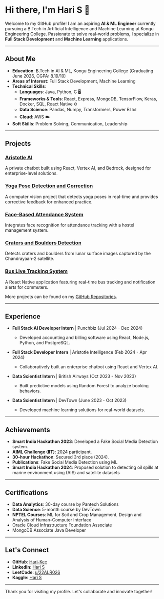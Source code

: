 # Hi there, I'm Hari S 👋

Welcome to my GitHub profile! I am an aspiring **AI & ML Engineer** currently pursuing a B.Tech in Artificial Intelligence and Machine Learning at Kongu Engineering College. Passionate to solve real-world problems, I specialize in **Full Stack Development** and **Machine Learning** applications.

---

## About Me

- **Education**: B.Tech in AI & ML, Kongu Engineering College (Graduating June 2026, CGPA: 8.19/10)
- **Areas of Interest**: Full Stack Development, Machine Learning
- **Technical Skills**:
  - **Languages**: Java, Python, C 🖥️
  - **Frameworks & Tools**: React, Express, MongoDB, TensorFlow, Keras, Docker, SQL, React Native ⚙️
  - **Data Science**: Pandas, Numpy, Transformers, Power BI 📊
  - **Cloud**: AWS ☁️
- **Soft Skills**: Problem Solving, Communication, Leadership

---

## Projects

### [Aristotle AI](https://github.com/Hari-Kec/Aristotle_AI)

A private chatbot built using React, Vertex AI, and Bedrock, designed for enterprise-level solutions.

### [Yoga Pose Detection and Correction](https://github.com/Hari-Kec/Yoga-Pose-Detection-and-Correction)

A computer vision project that detects yoga poses in real-time and provides corrective feedback for enhanced practice.

### [Face-Based Attendance System](https://github.com/Hari-Kec/Face_based_attendance_system)

Integrates face recognition for attendance tracking with a hostel management system.

### [Craters and Boulders Detection](https://github.com/Hari-Kec/Craters_And_Boulders_Detection)

Detects craters and boulders from lunar surface images captured by the Chandrayaan-2 satellite.

### [Bus Live Tracking System](https://github.com/Hari-Kec/Bus_Live_Tracking_System)

A React Native application featuring real-time bus tracking and notification alerts for commuters.

More projects can be found on my [GitHub Repositories](https://github.com/Hari-Kec).

---

## Experience

- **Full Stack AI Developer Intern** | Punchbiz (Jul 2024 - Dec 2024)

  - Developed accounting and billing software using React, Node.js, Python, and PostgreSQL.

- **Full Stack Developer Intern** | Aristotle Intelligence (Feb 2024 - Apr 2024)

  - Collaboratively built an enterprise chatbot using React and Vertex AI.

- **Data Scientist Intern** | British Airways (Oct 2023 - Nov 2023)

  - Built predictive models using Random Forest to analyze booking behaviors.

- **Data Scientist Intern** | DevTown (June 2023 - Oct 2023)

  - Developed machine learning solutions for real-world datasets.

---

## Achievements

- **Smart India Hackathon 2023**: Developed a Fake Social Media Detection system.
- **AIML Challenge (IIT)**: 2024 participant.
- **30-hour Hackathon**: Secured 3rd place (2024).
- **Publications**: Fake Social Media Detection using ML
- **Smart India Hackathon 2024**: Proposed solution to detecting oil spills at marine environment using  (AIS) and satellite datasets

---

## Certifications

- **Data Analytics**: 30-day course by Pantech Solutions
- **Data Science**: 5-month course by DevTown
- **NPTEL Courses**: ML for Soil and Crop Management, Design and Analysis of Human-Computer Interface
- Oracle Cloud Infrastructure Foundation Associate
- MongoDB Associate Java Developer

---

## Let's Connect

- **GitHub**: [Hari-Kec](https://github.com/Hari-Kec)
- **LinkedIn**: [Hari S](https://www.linkedin.com/in/hari-s-872270259/)
- **LeetCode**: [u/22ALR026](https://leetcode.com/u/22ALR026/)
- **Kaggle**: [Hari S](https://www.kaggle.com/haris2004lskhari)

---

Thank you for visiting my profile. Let's collaborate and innovate together!

